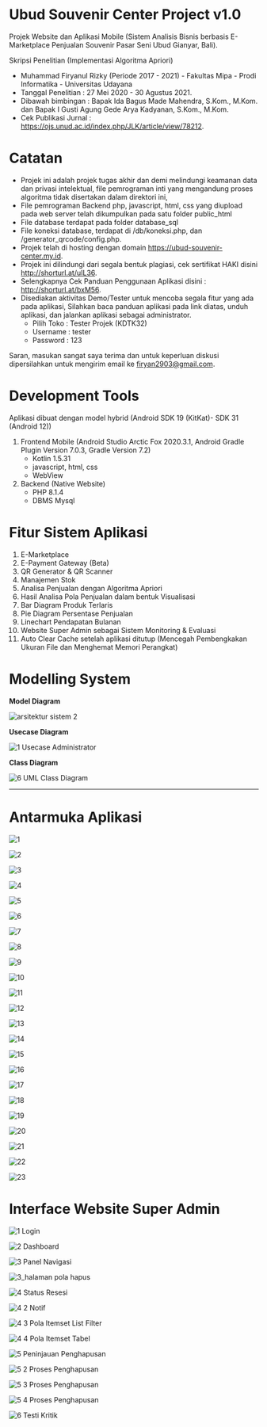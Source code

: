# Ubud Souvenir Center Project v1.0
Projek Website dan Aplikasi Mobile (Sistem Analisis Bisnis berbasis E-Marketplace Penjualan Souvenir Pasar Seni Ubud Gianyar, Bali). 

Skripsi Penelitian (Implementasi Algoritma Apriori)
 - Muhammad Firyanul Rizky (Periode 2017 - 2021) - Fakultas Mipa - Prodi Informatika - Universitas Udayana
 - Tanggal Penelitian : 27 Mei 2020 - 30 Agustus 2021.
 - Dibawah bimbingan : Bapak Ida Bagus Made Mahendra, S.Kom., M.Kom. dan Bapak I Gusti Agung Gede Arya Kadyanan, S.Kom., M.Kom.
 - Cek Publikasi Jurnal : https://ojs.unud.ac.id/index.php/JLK/article/view/78212.

# Catatan
- Projek ini adalah projek tugas akhir dan demi melindungi keamanan data dan privasi intelektual, file pemrograman inti yang mengandung proses algoritma tidak disertakan dalam direktori ini,
- File pemrograman Backend php, javascript, html, css yang diupload pada web server telah dikumpulkan pada satu folder public_html
- File database terdapat pada folder database_sql
- File koneksi database, terdapat di /db/koneksi.php, dan /generator_qrcode/config.php.
- Projek telah di hosting dengan domain https://ubud-souvenir-center.my.id.
- Projek ini dilindungi dari segala bentuk plagiasi, cek sertifikat HAKI disini http://shorturl.at/uIL36.
- Selengkapnya Cek Panduan Penggunaan Aplikasi disini : http://shorturl.at/bxM56.
- Disediakan aktivitas Demo/Tester untuk mencoba segala fitur yang ada pada aplikasi, 
Silahkan baca panduan aplikasi pada link diatas, unduh aplikasi, dan jalankan aplikasi sebagai administrator.
  - Pilih Toko : Tester Projek (KDTK32)
  - Username : tester
  - Password : 123
  
Saran, masukan sangat saya terima dan untuk keperluan diskusi dipersilahkan untuk mengirim email ke firyan2903@gmail.com.

# Development Tools
Aplikasi dibuat dengan model hybrid (Android SDK 19 (KitKat)- SDK 31 (Android 12))
1. Frontend Mobile (Android Studio Arctic Fox 2020.3.1, Android Gradle Plugin Version 7.0.3, Gradle Version 7.2) 
   - Kotlin 1.5.31
   - javascript, html, css
   - WebView
2. Backend (Native Website)
   - PHP 8.1.4
   - DBMS Mysql

# Fitur Sistem Aplikasi
1. E-Marketplace 
2. E-Payment Gateway (Beta)
3. QR Generator & QR Scanner
4. Manajemen Stok
5. Analisa Penjualan dengan Algoritma Apriori
6. Hasil Analisa Pola Penjualan dalam bentuk Visualisasi
7. Bar Diagram Produk Terlaris
8. Pie Diagram Persentase Penjualan
9. Linechart Pendapatan Bulanan
10. Website Super Admin sebagai Sistem Monitoring & Evaluasi
11. Auto Clear Cache setelah aplikasi ditutup (Mencegah Pembengkakan Ukuran File dan Menghemat Memori Perangkat)

# Modelling System
<b>Model Diagram</b>

![arsitektur sistem 2](https://user-images.githubusercontent.com/60762912/163806514-f90539f4-94d6-41f2-88ad-f15b53bd4e31.jpg)

<b>Usecase Diagram</b>

![1 Usecase Administrator](https://user-images.githubusercontent.com/60762912/163801981-a19006d1-59bf-47d4-b13b-e8d3b338a2cf.jpg)

<b>Class Diagram</b>

![6 UML Class Diagram](https://user-images.githubusercontent.com/60762912/163806665-fcc6d167-c9df-44d7-89f0-dad9f0cde4fb.png)
<hr>

# Antarmuka Aplikasi
![1](https://user-images.githubusercontent.com/60762912/139584342-631b0e3d-d506-41e6-87a6-71a8e4e01fa0.jpg)

![2](https://user-images.githubusercontent.com/60762912/139584360-ccdd7b16-d4d9-431c-b632-981a4e425b38.jpg)

![3](https://user-images.githubusercontent.com/60762912/139584450-de0728f9-6674-47fb-aaa2-8122e4e970a9.jpg)

![4](https://user-images.githubusercontent.com/60762912/139584461-d49c1eb7-846e-4713-9c25-3a57c67081b6.jpg)

![5](https://user-images.githubusercontent.com/60762912/139584489-206be7c4-4d52-4d3d-b23e-0d6cf2b50886.jpg)

![6](https://user-images.githubusercontent.com/60762912/139584557-fc9fd2a8-6dd7-4329-ac12-f18a3b530d8c.jpg)

![7](https://user-images.githubusercontent.com/60762912/139584591-9d69f7e7-a94d-4ee1-b714-af6dd53d4f2f.jpg)

![8](https://user-images.githubusercontent.com/60762912/139584598-01ce557e-2290-4163-ae77-958362e92193.jpg)

![9](https://user-images.githubusercontent.com/60762912/139584600-a6ab4b59-f5f2-419c-a11f-196a2fa02477.jpg)

![10](https://user-images.githubusercontent.com/60762912/139584604-0438e35c-cde3-4440-bb3d-ddbd0db23aae.jpg)

![11](https://user-images.githubusercontent.com/60762912/139584609-78435a4f-6a91-485a-8d88-6694f6c08c8b.jpg)

![12](https://user-images.githubusercontent.com/60762912/139584613-099ca783-63a1-4e06-9ca1-c4cda2c1181a.jpg)

![13](https://user-images.githubusercontent.com/60762912/139584615-2f66be85-67dd-4f29-9541-6ecc6b179162.jpg)

![14](https://user-images.githubusercontent.com/60762912/139584622-68ad4db1-77cb-483c-8b75-22a4dd8b2e45.jpg)

![15](https://user-images.githubusercontent.com/60762912/139584627-27395ce3-b87f-416c-85db-5eff953823c2.jpg)

![16](https://user-images.githubusercontent.com/60762912/162623039-2315c6bc-bfd9-4cf6-b139-759d923adaad.jpg)

![17](https://user-images.githubusercontent.com/60762912/139584639-930a27d2-8d61-4ffc-a337-c07e9839ceef.jpg)

![18](https://user-images.githubusercontent.com/60762912/139584650-32592c92-19f9-411d-8a69-ccb9157de0e0.jpg)

![19](https://user-images.githubusercontent.com/60762912/139584653-ef2dee92-a3e9-4b5e-9c20-c763b76eb388.jpg)

![20](https://user-images.githubusercontent.com/60762912/139584666-a61d1ef4-dfe5-4385-bc30-6b53119b9519.jpg)

![21](https://user-images.githubusercontent.com/60762912/139584670-894e074a-562b-4118-888e-8af449c4a56a.jpg)

![22](https://user-images.githubusercontent.com/60762912/139584671-172f10aa-0ffd-4299-96e0-1b7e5558f5e4.jpg)

![23](https://user-images.githubusercontent.com/60762912/139584673-02b21d9b-ee93-41bb-922b-42904fcc4c5f.jpg)

# Interface Website Super Admin
![1 Login](https://user-images.githubusercontent.com/60762912/139585434-cd51dc87-dd48-4ff0-9f5f-b035fb07bf1f.png)

![2 Dashboard](https://user-images.githubusercontent.com/60762912/139585933-9b3064ee-e404-4881-b956-0b1c2d710031.png)

![3 Panel Navigasi](https://user-images.githubusercontent.com/60762912/139585453-450271fc-3171-45d6-8919-67369b9bdd10.png)

![3_halaman pola hapus](https://user-images.githubusercontent.com/60762912/139585746-1e0bff17-2de7-4064-99e5-88e6840b32f7.PNG)

![4 Status Resesi](https://user-images.githubusercontent.com/60762912/139585779-8a9ccbe7-07a7-4368-92a4-a4226fd4de2c.png)

![4 2 Notif](https://user-images.githubusercontent.com/60762912/139585789-91bcd31c-b502-4986-93b6-b835eecc320f.png)

![4 3 Pola Itemset List Filter](https://user-images.githubusercontent.com/60762912/139585811-b0730206-34e9-483c-84b6-594881aeb0ef.png)

![4 4 Pola Itemset Tabel](https://user-images.githubusercontent.com/60762912/139585819-da8ffe1e-d2f6-4426-9467-f18003d0ae70.png)

![5 Peninjauan Penghapusan](https://user-images.githubusercontent.com/60762912/139585867-d9b63246-91df-421d-9f87-12723c9ffc70.png)

![5 2 Proses Penghapusan](https://user-images.githubusercontent.com/60762912/139585884-a3c21138-b2de-4303-8c27-a5fe79fa03ef.png)

![5 3 Proses Penghapusan](https://user-images.githubusercontent.com/60762912/139585886-9d4484a1-90bc-453e-91b7-1ff18e433d6d.png)

![5 4 Proses Penghapusan](https://user-images.githubusercontent.com/60762912/139585889-fe57c17f-eca0-4743-a185-03d4caa318f4.png)

![6 Testi Kritik](https://user-images.githubusercontent.com/60762912/139585894-12548181-4f68-4a2d-9913-8aa1f5cc5b6f.png)
